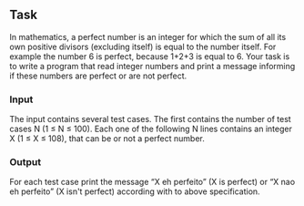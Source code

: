 ## Task

In mathematics, a perfect number is an integer for which the sum of all its own positive divisors (excluding itself) is equal to the number itself. For example the number 6 is perfect, because 1+2+3 is equal to 6. Your task is to write a program that read integer numbers and print a message informing if these numbers are perfect or are not perfect.

### Input

The input contains several test cases. The first contains the number of test cases N (1 ≤ N ≤ 100). Each one of the following N lines contains an integer X (1 ≤ X ≤ 108), that can be or not a perfect number.

### Output

For each test case print the message “X eh perfeito” (X is perfect) or “X nao eh perfeito” (X isn't perfect) according with to above specification.
